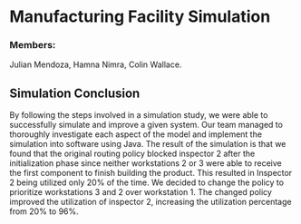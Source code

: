 # Manufacturing Facility Simulation

### Members: 
Julian Mendoza,
Hamna Nimra,
Colin Wallace.

## Simulation Conclusion
By following the steps involved in a simulation study, we were able to successfully simulate and improve
a given system. Our team managed to thoroughly investigate each aspect of the model and implement
the simulation into software using Java. The result of the simulation is that we found that the original
routing policy blocked inspector 2 after the initialization phase since neither workstations 2 or 3 were
able to receive the first component to finish building the product. This resulted in Inspector 2 being
utilized only 20% of the time. We decided to change the policy to prioritize workstations 3 and 2 over
workstation 1. The changed policy improved the utilization of inspector 2, increasing the utilization
percentage from 20% to 96%.
